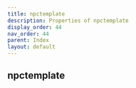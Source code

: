 ```yaml
---
title: npctemplate
description: Properties of npctemplate
display_order: 44
nav_order: 44
parent: Index
layout: default
---
```


## npctemplate
